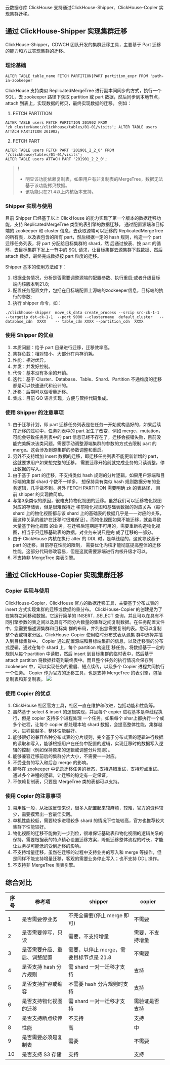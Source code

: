 云数据仓库 ClickHouse 支持通过ClickHouse-Shipper、ClickHouse-Copler 实现集群迁移。

## 通过 ClickHouse-Shipper 实现集群迁移
ClickHouse-Shipper，CDWCH 团队开发的集群迁移工具，主要基于 Part 迁移的能力和方式实现集群的迁移。 
### 理论基础
```
ALTER TABLE table_name FETCH PARTITION|PART partition_expr FROM 'path-in-zookeeper 
```
ClickHouse 支持类似 ReplicatedMergeTree 进行副本间同步的方式，执行一个 SQL，去 zookeeper 路径下获取 partition 或 part 数据，然后同步到本地节点，attach 到表上，实现数据的拷⻉，最终实现数据的迁移。 
例如：
1. FETCH PARTITION                                                          
```
ALTER TABLE users FETCH PARTITION 201902 FROM 'zk_clusterName:/clickhouse/tables/01-01/visits'; ALTER TABLE users ATTACH PARTITION 201902;                  
```
2. FETCH PART
```
ALTER TABLE users FETCH PART '201901_2_2_0' FROM '/clickhouse/tables/01-01/visits';
ALTER TABLE users ATTACH PART '201901_2_2_0';               
```
    
>! 
>- 明显该功能依赖复制表，如果用户有非复制表的MergeTree，数据无法基于该功能拷⻉数据。 
>- 该功能只在21.4以上内核版本支持。 

### Shipper 实现与使用 
目前 Shipper 已经基于以上 ClickHouse 的能力实现了第一个版本的数据迁移功能，支持 ReplicatedMergeTree 类型的表引擎的数据迁移。 
通过配置源端和目标端的 zookeeper 和 cluster 信息，去获取源端可以迁移的 ReplicatedMergeTree 的所有表，以及表包含的所有 part，然后根据一定的 hash 规则，构造一个 part 迁移任务列表，将 part 分配给目标集群的 shard，然 后通过按表、按 part 的循环，去目标集群下发上一节中的 SQL 请求，让目标集群去源集群下载数据、然后 attach 数据，最终完成数据按 part 粒度的迁移。 

Shipper 基本的使用方法如下：
1. 根据业务情况，分析是否需要调整源端的配置参数、执行重启;或者升级目标端内核版本到21.8; 
2. 配置任务配置文件，包括在目标端配置上源端的zookeeper信息，目标端的执行的参数;
3. 执行 shipper 命令，如：
```
./clickhouse-shipper  move_ck_data create_process --srcip src-ck-1-1  --targetip dst-ck-1-1  --port 9000 --clustername  default_cluster   --database_cdn  XXXX    -- table_cdn XXXX --partition_cdn  XXXX           
```

### 使用 Shipper 的优点 
1. 本质问题：给予 part 目录进行迁移，迁移效率高。 
2. 集群负载：相对较小，大部分在内存消耗。
3. 性能：相对优异。
4. 并发：并发好控制。 
5. 代价：基本没有多余的开销。
6. 迭代：基于 Cluster、Database、Table、Shard、Partition 不通维度的迁移都是可以快速迭代和设计的。
7. 迁移：后期可以做增量迁移。
8. 集成：目前 GO 语言实现，方便与管控代码集成。 

### 使用 Shipper 的注意事项
1. 由于迁移计划，即 part 迁移任务列表是在任务一开始就构造好的，如果后续在迁移的过程中，任务列表中的 part 发生了改变，例如 merge、mutation，可能会导致任务列表中的 part 信息已经不存在了，迁移会报错失败，目前没能完美解决该类问题。需要手动调整源端集群的参数的方式去限制 part 的 merge。这会涉及到源集群的参数调整和重启。               
2. 另外不支持增加 insert 数据的迁移，即迁移任务列表不能更新新增的 part，这就要求用户如果想完整的迁移， 需要迁移开始前就完成业务的只读调整，停止数据的写入。 
3. 由于基于 part 的迁移，不支持类似 hash 规则的分片逻辑。如果用户源端和目标端的集群 shard 个数不一样多， 想保持具有类似 hash 规则数据分布的业务逻辑，几乎做不到。另外 FETCH PARTITION 需要明确 zk 的表路径， 目前 shipper 的实现教简单。 
4. 与第3条类似的原因，很难支持物化视图的迁移。虽然我们可以迁移物化视图对应的存储表，但是很难保持迁 移前物化视图和基础表数据的对应关系（每个 shard 上的物化视图都与该 shard 上的基础表的数据几乎是一一对应的关系，而这种关系的维护在迁移时很难保证）。而物化视图如果不能迁移，就会导致大量基于物化视图 的业务，在迁移后短期是不可用的，需要重新构造物化视图，相当于只迁移基础表的数据，对业务来说只是完 成了迁移的一部分。 
5. 由于 ClickHouse 内核在执行 alter 的 DDL 时，是单线程的，这就导致基于 part 的迁移，目前存在性能的限制， 需要优化内核才能彻底提高整体的迁移性能。这部分代码修改容易，但是这就需要源端进行内核升级才可以。 
6. 不支持非 MergeTree 类表引擎。

## 通过 ClickHouse-Copier 实现集群迁移
### Copier 实现与使用 
ClickHouse-Copier，ClickHouse 官方的数据迁移工具，主要基于分布式表的 insert 方式实现集群的迁移或数据的重分布。 
ClickHouse-Copier 的创建是为了在集群之间移动数据。它运行简单的 INSERT...SELECT 查询，并且可以在具有不 同引擎参数的表之间以及具有不同分片数量的集群之间复制数据。在任务配置文件中，您需要描述源集群和目标集 群的布局，并列出您需要复制的表。您可以复制整个表或特定分区。ClickHouse-Copier 使用临时分布式表从源集 群中选择并插入到目标集群中。 
Copier 通过配置源端和目标端集群的信息，以及迁移表的分布式逻辑，通过在每个 shard 上，每个 partition 构造迁 移任务，将数据基于一定的规则从每个partition 中读取，然后 insert 到目标集群的临时表中，然后基于 attach partition 将数据挂载到最终表中。而且整个任务的执行情况会保存到 zookeeper 中，可以实现任务的重启、短点续传，以及多个 Copier 进程共同执行一个任务。 
Copier 作为官方的迁移工具，也是支持 MergeTree 的表引擎，包括复制表和非复制表。 
![](https://qcloudimg.tencent-cloud.cn/raw/f14491c962f44d448d6af87e380bd11e.png)
                    
### 使用 Copier 的优点
1. ClickHouse 社区官方工具，社区一直在维护和改进，包括功能和性能等。           
2. 虽然基于 select & insert 的逻辑实现，并且每个 copier 进程基本是单线程执行，但是 copier 支持多个进程处理 一个任务。如果每个 shar上都执行一个或多个进程，让每个 copier 都处理本地 shard 数据，会提高整体性能，集群越大，进程数越多，整体性能越好。                              
3. 能够很好的兼容各种分布式表的分片规则，完全基于分布式表的逻辑进行数据的读取和写入，能够根据用户在任务中配置的逻辑，实现迁移时的数据写入逻辑的控制（例如保持原来的逻辑或调整分片规则）。                              
4. 能够兼容迁移前后的集群分片大小，不需要一一对应。 
5. 不受业务的写入和后台 merge 的影响。 
6. 能够在 zookeeper 中记录迁移任务的状态，支持遇错重试，支持短点重试。通过多个进程的逻辑，让迁移的稳定有一定保证。 
7. 不依赖复制表，只要是 MergeTree 类的表都可以支持。 
                            
### 使用 Copier 的注意事项
1. 易用性一般，从社区反馈来说，很多人配置起来较麻烦，较难，官方的资料较少，需要摸索出一套最佳实践。 
2. 单机性能较低，需要较多进程较多 shard 的情况下性能较高，官方也推荐较大集群下性能较好。 
3. 物化视图的迁移不能做到一步到位，很难保证基础表和物化视图的逻辑关系的保持，需要根据表的特点精心设置迁移方案，降低迁移整体流程的时⻓，才能让业务尽可能低的受到迁移的影响。                             
4. 不支持增量迁移，虽然在迁移的过程中支持业务的写入和 merge 等操作，但是同样不能支持增量迁移，客观的需要业务停止写入；也不支持 DDL 操作。            
5. 不支持非 MergeTree 类表引擎。 

## 综合对比 
| 序 号   | 参考项 | shipper | copier | 
|---------|---------|---------|---------|
| 1         | 是否需要停业务 | 不完全需要(停止 merge 即可) | 不需要 | 
|2           |是否需要停写，只读 |需要，不支持增量 |需要，不支持增量 |
| 3             | 是否需要升级、重启、调整配置                    | 需要，以停止 merge，需要目标节点是 21.8 | 不需要 | 
| 4  |  是否支持 hash 分片规则 | 需 shard 一对一迁移才支持 | 支持 | 
| 5         | 是否支持扩容或缩容 | 不需要 hash 分片规则时支持 | 支持 | 
| 6     | 是否支持物化视图的迁移 | 需 shard 一对一迁移才支持 | 需验证是否支持 | 
| 7  | 是否支持断点续传 | 不支持 | 支持 | 
| 8                     | 性能|  高 | 中 | 
| 9          |      是否需要必须是复制表 | 需要|  不需要 | 
| 10     | 是否支持 S3 存储|  支持 | 支持 | 

                                            

